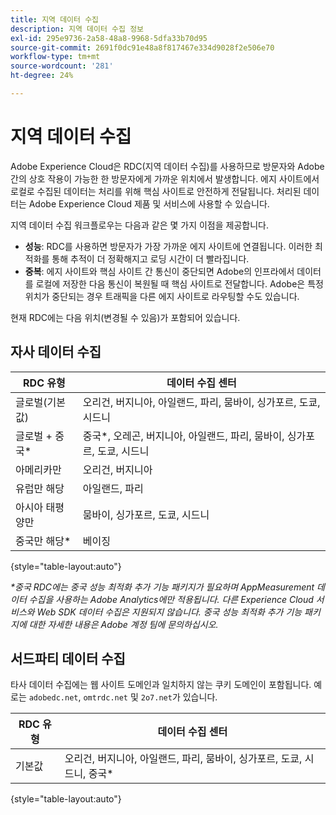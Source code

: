 ```yaml
---
title: 지역 데이터 수집
description: 지역 데이터 수집 정보
exl-id: 295e9736-2a58-48a8-9968-5dfa33b70d95
source-git-commit: 2691f0dc91e48a8f817467e334d9028f2e506e70
workflow-type: tm+mt
source-wordcount: '281'
ht-degree: 24%

---
```


# 지역 데이터 수집

Adobe Experience Cloud은 RDC(지역 데이터 수집)를 사용하므로 방문자와 Adobe 간의 상호 작용이 가능한 한 방문자에게 가까운 위치에서 발생합니다. 에지 사이트에서 로컬로 수집된 데이터는 처리를 위해 핵심 사이트로 안전하게 전달됩니다. 처리된 데이터는 Adobe Experience Cloud 제품 및 서비스에 사용할 수 있습니다.

지역 데이터 수집 워크플로우는 다음과 같은 몇 가지 이점을 제공합니다.

* **성능**: RDC를 사용하면 방문자가 가장 가까운 에지 사이트에 연결됩니다. 이러한 최적화를 통해 추적이 더 정확해지고 로딩 시간이 더 빨라집니다.
* **중복**: 에지 사이트와 핵심 사이트 간 통신이 중단되면 Adobe의 인프라에서 데이터를 로컬에 저장한 다음 통신이 복원될 때 핵심 사이트로 전달합니다. Adobe은 특정 위치가 중단되는 경우 트래픽을 다른 에지 사이트로 라우팅할 수도 있습니다.

현재 RDC에는 다음 위치(변경될 수 있음)가 포함되어 있습니다.

## 자사 데이터 수집

| RDC 유형 | 데이터 수집 센터 |
| --- | --- |
| 글로벌(기본값) | 오리건, 버지니아, 아일랜드, 파리, 뭄바이, 싱가포르, 도쿄, 시드니 |
| 글로벌 + 중국* | 중국*, 오레곤, 버지니아, 아일랜드, 파리, 뭄바이, 싱가포르, 도쿄, 시드니 |
| 아메리카만 | 오리건, 버지니아 |
| 유럽만 해당 | 아일랜드, 파리 |
| 아시아 태평양만 | 뭄바이, 싱가포르, 도쿄, 시드니 |
| 중국만 해당* | 베이징 |

{style="table-layout:auto"}

_*중국 RDC에는 중국 성능 최적화 추가 기능 패키지가 필요하며 AppMeasurement 데이터 수집을 사용하는 Adobe Analytics에만 적용됩니다. 다른 Experience Cloud 서비스와 Web SDK 데이터 수집은 지원되지 않습니다. 중국 성능 최적화 추가 기능 패키지에 대한 자세한 내용은 Adobe 계정 팀에 문의하십시오._

## 서드파티 데이터 수집

타사 데이터 수집에는 웹 사이트 도메인과 일치하지 않는 쿠키 도메인이 포함됩니다. 예로는 `adobedc.net`, `omtrdc.net` 및 `2o7.net`가 있습니다.

| RDC 유형 | 데이터 수집 센터 |
| --- | --- |
| 기본값 | 오리건, 버지니아, 아일랜드, 파리, 뭄바이, 싱가포르, 도쿄, 시드니, 중국* |

{style="table-layout:auto"}

